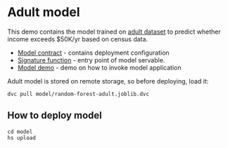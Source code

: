 # Adult model 

This demo contains the model trained on [adult dataset](https://archive.ics.uci.edu/ml/datasets/census+income) to predict whether income exceeds $50K/yr based on census data.

- [Model contract](serving.yaml) - contains deployment configuration
- [Signature function](model/src/func_main.py) - entry point of model servable.
- [Model demo](demo/Adult_demo.ipynb) - demo on how to invoke model application

Adult model is stored on remote storage, so before deploying, load it:
```commandline
dvc pull model/random-forest-adult.joblib.dvc
```

## How to deploy model

```commandline
cd model
hs upload
```
